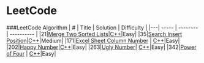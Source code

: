 LeetCode
========

###LeetCode Algorithm
| # | Title | Solution | Difficulty |
|---| ----- | -------- | ---------- |
|21|[Merge Two Sorted Lists](https://eetcode.com/problems/merge-two-sorted-lists/)|[C++](./algorithms/cpp/mergeTwoSortedLists/merge_two_sorted_lists.cc)|Easy|
|35|[Search Insert Position](https://leetcode.com/problems/search-insert-position/)|[C++](./algorithms/cpp/searchInsertPosition/search_insert_position.cc)|Medium|
|171|[Excel Sheet Column Number](https://oj.leetcode.com/problems/excel-sheet-column-number/) | [C++](./algorithms/cpp/excelSheetColumnNumber/excel_sheet_column_number.cc)|Easy|
|202|[Happy Number](https://leetcode.com/problems/happy-number/)|[C++](./algorithms/cpp/happyNumber/happy_number.cc)|Easy|
|263|[Ugly Number](https://leetcode.com/problems/ugly-number/)| [C++](./algorithms/cpp/uglyNumber/ugly_number.cc)|Easy|
|342|[Power of Four](https://leetcode.com/problems/power-of-four/) | [C++](./algorithms/cpp/powerOfFour/power_of_four.cc)|Easy|


